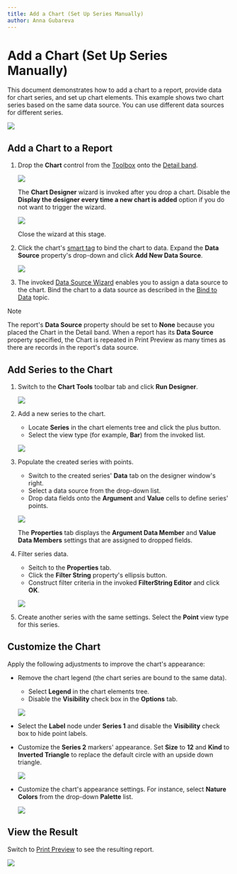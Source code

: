 ```yaml
---
title: Add a Chart (Set Up Series Manually)
author: Anna Gubareva
---
```

# Add a Chart (Set Up Series Manually)

This document demonstrates how to add a chart to a report, provide data for chart series, and set up chart elements. This example shows two chart series based on the same data source. You can use different data sources for different series.

![](../../../../../images/eurd-win-chart-manual-setup-example.png)

## Add a Chart to a Report

1. Drop the **Chart** control from the [Toolbox](../../report-designer-tools/toolbox.md) onto the [Detail band](../../introduction-to-banded-reports.md).

    ![](../../../../../images/eurd-win-chart-add-to-report.png)

    The **Chart Designer** wizard is invoked after you drop a chart. Disable the **Display the designer every time a new chart is added** option if you do not want to trigger the wizard.

    ![](../../../../../images/eurd-win-chart-designer-display-every-time.png)

    Close the wizard at this stage.

2. Click the chart's [smart tag](../../../../../articles/report-designer/report-designer-for-winforms/use-report-elements/manipulate-report-elements/select-report-elements-and-access-their-settings.md) to bind the chart to data. Expand the **Data Source** property's drop-down and click **Add New Data Source**.

    ![](../../../../../images/eurd-win-add-chart-data-source.png)

3. The invoked [Data Source Wizard](../../report-designer-tools/data-source-wizard.md) enables you to assign a data source to the chart. Bind the chart to a data source as described in the [Bind to Data](../../bind-to-data.md) topic.

> [!NOTE]
> The report's **Data Source** property should be set to **None** because you placed the Chart in the Detail band. When a report has its **Data Source** property specified, the Chart is repeated in Print Preview as many times as there are records in the report's data source.

## Add Series to the Chart

1. Switch to the **Chart Tools** toolbar tab and click **Run Designer**.

    ![](../../../../../images/eurd-win-chart-run-designer-button.png)

2. Add a new series to the chart.

	* Locate **Series** in the chart elements tree and click the plus button.
	* Select the view type (for example, **Bar**) from the invoked list.

    ![](../../../../../images/eurd-win-chart-designer-add-series.png)

3. Populate the created series with points.

	- Switch to the created series' **Data** tab on the designer window's right.
	- Select a data source from the drop-down list.
	- Drop data fields onto the **Argument** and **Value** cells to define series' points.

    ![](../../../../../images/eurd-win-chart-designer-bind-series-to-data.png)

    The **Properties** tab displays the **Argument Data Member** and **Value Data Members** settings that are assigned to dropped fields.

4. Filter series data.

    - Seitch to the **Properties** tab.
    - Click the **Filter String** property's ellipsis button.
    - Construct filter criteria in the invoked **FilterString Editor** and click **OK**.

    ![](../../../../../images/eurd-win-chart-designer-data-filter.png)

5. Create another series with the same settings. Select the **Point** view type for this series.

## Customize the Chart

Apply the following adjustments to improve the chart's appearance:

* Remove the chart legend (the chart series are bound to the same data).

	- Select **Legend** in the chart elements tree.
	- Disable the **Visibility** check box in the **Options** tab.

    ![](../../../../../images/eurd-win-chart-designer-remove-legend.png)

* Select the **Label** node under **Series 1** and disable the **Visibility** check box to hide point labels.
* Customize the **Series 2** markers' appearance. Set **Size** to **12** and **Kind** to **Inverted Triangle** to replace the default circle with an upside down triangle.

    ![](../../../../../images/eurd-win-chart-designer-marker-appearance.png)

* Customize the chart's appearance settings. For instance, select **Nature Colors** from the drop-down **Palette** list.

    ![](../../../../../images/eurd-win-chart-designer-set-palette.png)

## View the Result

Switch to [Print Preview](../../preview-print-and-export-reports.md) to see the resulting report.

![](../../../../../images/eurd-win-chart-manual-setup-result.png)

